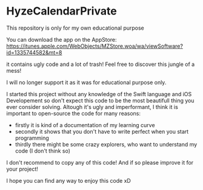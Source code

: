 # HyzeCalendarPrivate

This repository is only for my own educational purpose

You can download the app on the AppStore: https://itunes.apple.com/WebObjects/MZStore.woa/wa/viewSoftware?id=1335744582&mt=8

it contains ugly code and a lot of trash!
Feel free to discover this jungle of a mess!

I will no longer support it as it was for educational purpose only.

I started this project without any knowledge of the Swift language and iOS Developement so don't expect this code to be the most beautifull thing you ever consider solving. Altough it's ugly and imperformant, I think it is important to open-source the code for many reasons:

- firstly it is kind of a documentation of my learning curve
- secondly it shows that you don't have to write perfect when you start programming
- thirdly there might be some crazy explorers, who want to understand my code (I don't think so)

I don't recommend to copy any of this code! And if so please improve it for your project!

I hope you can find any way to enjoy this code xD

